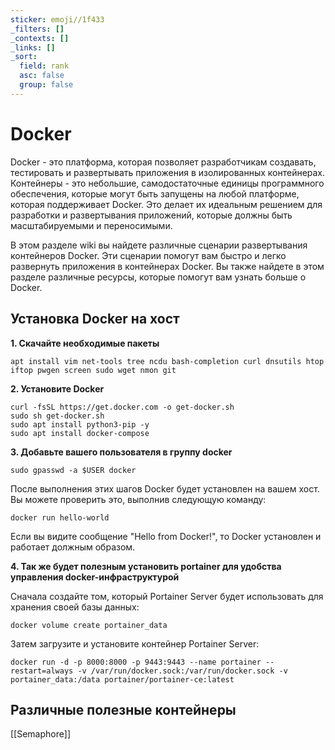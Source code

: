```yaml
---
sticker: emoji//1f433
_filters: []
_contexts: []
_links: []
_sort:
  field: rank
  asc: false
  group: false
---
```

# Docker

Docker - это платформа, которая позволяет разработчикам создавать, тестировать и развертывать приложения в изолированных контейнерах. Контейнеры - это небольшие, самодостаточные единицы программного обеспечения, которые могут быть запущены на любой платформе, которая поддерживает Docker. Это делает их идеальным решением для разработки и развертывания приложений, которые должны быть масштабируемыми и переносимыми.

В этом разделе wiki вы найдете различные сценарии развертывания контейнеров Docker. Эти сценарии помогут вам быстро и легко развернуть приложения в контейнерах Docker. Вы также найдете в этом разделе различные ресурсы, которые помогут вам узнать больше о Docker.

## Установка Docker на хост

**1. Скачайте необходимые пакеты**
```
apt install vim net-tools tree ncdu bash-completion curl dnsutils htop iftop pwgen screen sudo wget nmon git
```
**2. Установите Docker**
```
curl -fsSL https://get.docker.com -o get-docker.sh
sudo sh get-docker.sh
sudo apt install python3-pip -y
sudo apt install docker-compose
```
**3. Добавьте вашего пользователя в группу docker**
```
sudo gpasswd -a $USER docker
```
После выполнения этих шагов Docker будет установлен на вашем хост. Вы можете проверить это, выполнив следующую команду:
```
docker run hello-world
```
Если вы видите сообщение "Hello from Docker!", то Docker установлен и работает должным образом.

**4. Так же будет полезным установить portainer для удобства управления docker-инфраструктурой**

Сначала создайте том, который Portainer Server будет использовать для хранения своей базы данных:

```
docker volume create portainer_data
```
Затем загрузите и установите контейнер Portainer Server:

```
docker run -d -p 8000:8000 -p 9443:9443 --name portainer --restart=always -v /var/run/docker.sock:/var/run/docker.sock -v portainer_data:/data portainer/portainer-ce:latest
```


## Различные полезные контейнеры
[[Semaphore]]